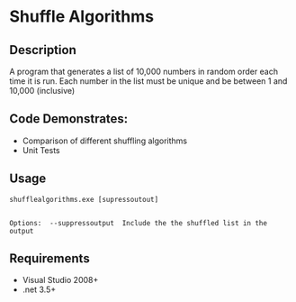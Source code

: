 Shuffle Algorithms
==================

## Description
A program that generates a list of 10,000 numbers in random order each time it is run. Each number in the list must be unique and be between 1 and 10,000 (inclusive)

## Code Demonstrates:
- Comparison of different shuffling algorithms
- Unit Tests


## Usage

    shufflealgorithms.exe [supressoutout]


    Options:  --suppressoutput	Include the the shuffled list in the output
 
 
## Requirements
- Visual Studio 2008+
- .net 3.5+